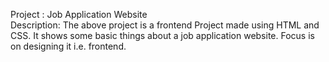 <p>
Project : Job Application Website<br>
Description: The above project is a frontend Project made using HTML and CSS. It shows some basic things about a job application website. Focus is on designing it i.e. frontend.
</p>
<br>
